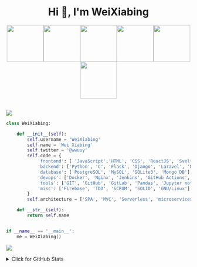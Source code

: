 



<h1 align="center">Hi 👋, I'm WeiXiabing</h1>

<p align="center">
  <img src="https://cdn.jsdelivr.net/gh/weixiabing/weixiabing/file/1.webp" width="100"><img src="https://cdn.jsdelivr.net/gh/weixiabing/weixiabing/file/2.webp" width="100"><img src="https://cdn.jsdelivr.net/gh/weixiabing/weixiabing/file/3.webp" width="100"><img src="https://cdn.jsdelivr.net/gh/weixiabing/weixiabing/file/4.webp" width="100"><img src="https://cdn.jsdelivr.net/gh/weixiabing/weixiabing/file/5.webp" width="100"><img src="https://cdn.jsdelivr.net/gh/weixiabing/weixiabing/file/6.webp" width="100"><br><br>

  
  ![](https://cdn.jsdelivr.net/gh/weixiabing/weixiabing/header_.png)







  


```python
class WeiXiabing:

    def __init__(self):
        self.username = 'WeiXiabing'
        self.name = 'Wei Xiabing'
        self.twitter = '@wwuuy'
        self.code = {
            'frontend': [ 'JavaScript','HTML', 'CSS', 'ReactJS', 'Svelte', 'Boostrap', 'TailWind'],
            'backend': ['Python', 'C', 'Flask', 'Django', 'Laravel', 'NodeJS', 'Odoo'],
            'database': ['PostgreSQL', 'MySQL', 'SQLite3', 'Mongo DB'],
            'devops': ['Docker', 'Nginx', 'Jenkins', 'GitHub Actions', 'AWS', 'Heroku'],
            'tools': ['GIT', 'GitHub', 'GitLab', 'Pandas', 'Jupyter notebook', 'SQLAlchemy', 'Redis', 'Celery'],
            'misc': ['Firebase', 'TDD', 'SCRUM', 'SOLID', 'GNU/Linux']
        }
        self.architecture = ['SPA', 'MVC', 'Serverless', 'microservices']

    def __str__(self):
        return self.name


if __name__ == '__main__':
    me = WeiXiabing()


```
![](https://cdn.jsdelivr.net/gh/weixiabing/weixiabing/assets/github-contribution-grid-snake.svg)               
<details>
<summary>Click for GitHub Stats</summary>
  <div align=left>
<img src="https://profile-counter.glitch.me/weixiabing/count.svg" />
</div>
<p>
    <img align='left' alt = "GitHub Stats" src="https://github-readme-stats.vercel.app/api?username=weixiabing&show_icons=true&hide=issues&icon_color=000000&hide_border=true&title_color=5391FE&text_color=555&theme=radical">
    <img align='left' height="170" alt = "Top Language" src="https://github-readme-stats.vercel.app/api/top-langs/?username=weixiabing&hide=html,&hide_border=true&title_color=5391FE&text_color=555&theme=radical"

</p>

  
</details>


